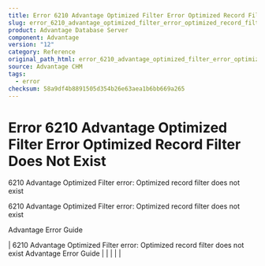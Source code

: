 ```yaml
---
title: Error 6210 Advantage Optimized Filter Error Optimized Record Filter Does Not Exist
slug: error_6210_advantage_optimized_filter_error_optimized_record_filter_does_not_exist
product: Advantage Database Server
component: Advantage
version: "12"
category: Reference
original_path_html: error_6210_advantage_optimized_filter_error_optimized_record_filter_does_not_exist.htm
source: Advantage CHM
tags:
  - error
checksum: 58a9df4b8891505d354b26e63aea1b6bb669a265
---
```


# Error 6210 Advantage Optimized Filter Error Optimized Record Filter Does Not Exist

6210 Advantage Optimized Filter error: Optimized record filter does not exist

6210 Advantage Optimized Filter error: Optimized record filter does not exist

Advantage Error Guide

| 6210 Advantage Optimized Filter error: Optimized record filter does not exist  Advantage Error Guide |  |  |  |  |
